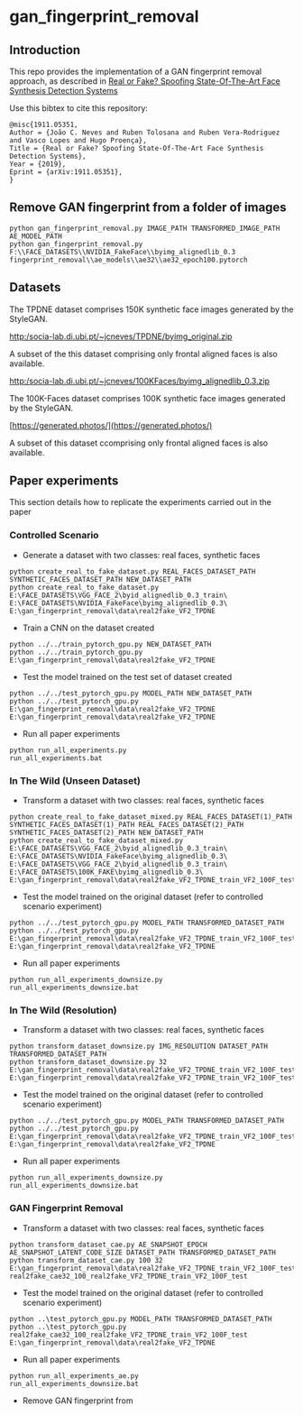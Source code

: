 # gan_fingerprint_removal

## Introduction

This repo provides the implementation of a GAN fingerprint removal approach, as described in [Real or Fake? Spoofing State-Of-The-Art Face Synthesis Detection Systems](https://arxiv.org/abs/1911.05351)

Use this bibtex to cite this repository:
```
@misc{1911.05351,
Author = {João C. Neves and Ruben Tolosana and Ruben Vera-Rodriguez and Vasco Lopes and Hugo Proença},
Title = {Real or Fake? Spoofing State-Of-The-Art Face Synthesis Detection Systems},
Year = {2019},
Eprint = {arXiv:1911.05351},
}
```

## Remove GAN fingerprint from a folder of images

````
python gan_fingerprint_removal.py IMAGE_PATH TRANSFORMED_IMAGE_PATH AE_MODEL_PATH
python gan_fingerprint_removal.py F:\\FACE_DATASETS\\NVIDIA_FakeFace\\byimg_alignedlib_0.3 fingerprint_removal\\ae_models\\ae32\\ae32_epoch100.pytorch
````

## Datasets

The TPDNE dataset comprises 150K synthetic face images generated by the StyleGAN.

[http:/socia-lab.di.ubi.pt/~jcneves/TPDNE/byimg_original.zip](http:/socia-lab.di.ubi.pt/~jcneves/TPDNE/byimg_original.zip)

A subset of the this dataset comprising only frontal aligned faces is also available.

[http:/socia-lab.di.ubi.pt/~jcneves/100KFaces/byimg_alignedlib_0.3.zip](http:/socia-lab.di.ubi.pt/~jcneves/100KFaces/byimg_alignedlib_0.3.zip)

The 100K-Faces dataset comprises 100K synthetic face images generated by the StyleGAN.

[https://generated.photos/](https://generated.photos/)

A subset of this dataset ccomprising only frontal aligned faces is also available.




## Paper experiments

This section details how to replicate the experiments carried out in the paper

### Controlled Scenario

- Generate a dataset with two classes: real faces, synthetic faces
````
python create_real_to_fake_dataset.py REAL_FACES_DATASET_PATH SYNTHETIC_FACES_DATASET_PATH NEW_DATASET_PATH 
python create_real_to_fake_dataset.py  E:\FACE_DATASETS\VGG_FACE_2\byid_alignedlib_0.3_train\ E:\FACE_DATASETS\NVIDIA_FakeFace\byimg_alignedlib_0.3\ E:\gan_fingerprint_removal\data\real2fake_VF2_TPDNE
````

- Train a CNN on the dataset created
````
python ../../train_pytorch_gpu.py NEW_DATASET_PATH
python ../../train_pytorch_gpu.py E:\gan_fingerprint_removal\data\real2fake_VF2_TPDNE
````

- Test the model trained on the test set of dataset created

````
python ../../test_pytorch_gpu.py MODEL_PATH NEW_DATASET_PATH
python ../../test_pytorch_gpu.py E:\gan_fingerprint_removal\data\real2fake_VF2_TPDNE E:\gan_fingerprint_removal\data\real2fake_VF2_TPDNE
````

- Run all paper experiments
````
python run_all_experiments.py
run_all_experiments.bat
````

### In The Wild (Unseen Dataset)

- Transform a dataset with two classes: real faces, synthetic faces
````
python create_real_to_fake_dataset_mixed.py REAL_FACES_DATASET(1)_PATH SYNTHETIC_FACES_DATASET(1)_PATH REAL_FACES_DATASET(2)_PATH SYNTHETIC_FACES_DATASET(2)_PATH NEW_DATASET_PATH 
python create_real_to_fake_dataset_mixed.py E:\FACE_DATASETS\VGG_FACE_2\byid_alignedlib_0.3_train\ E:\FACE_DATASETS\NVIDIA_FakeFace\byimg_alignedlib_0.3\ E:\FACE_DATASETS\VGG_FACE_2\byid_alignedlib_0.3_train\ E:\FACE_DATASETS\100K_FAKE\byimg_alignedlib_0.3\ E:\gan_fingerprint_removal\data\real2fake_VF2_TPDNE_train_VF2_100F_test
````

- Test the model trained on the original dataset (refer to controlled scenario experiment)

````
python ../../test_pytorch_gpu.py MODEL_PATH TRANSFORMED_DATASET_PATH
python ../../test_pytorch_gpu.py E:\gan_fingerprint_removal\data\real2fake_VF2_TPDNE_train_VF2_100F_test_R32 E:\gan_fingerprint_removal\data\real2fake_VF2_TPDNE
````

- Run all paper experiments

````
python run_all_experiments_downsize.py
run_all_experiments_downsize.bat
````

### In The Wild (Resolution)

- Transform a dataset with two classes: real faces, synthetic faces
````
python transform_dataset_downsize.py IMG_RESOLUTION DATASET_PATH TRANSFORMED_DATASET_PATH 
python transform_dataset_downsize.py 32 E:\gan_fingerprint_removal\data\real2fake_VF2_TPDNE_train_VF2_100F_test E:\gan_fingerprint_removal\data\real2fake_VF2_TPDNE_train_VF2_100F_test_R32
````

- Test the model trained on the original dataset (refer to controlled scenario experiment)

````
python ../../test_pytorch_gpu.py MODEL_PATH TRANSFORMED_DATASET_PATH 
python ../../test_pytorch_gpu.py E:\gan_fingerprint_removal\data\real2fake_VF2_TPDNE_train_VF2_100F_test_R32 E:\gan_fingerprint_removal\data\real2fake_VF2_TPDNE
````

- Run all paper experiments
````
python run_all_experiments_downsize.py
run_all_experiments_downsize.bat
````

### GAN Fingerprint Removal

- Transform a dataset with two classes: real faces, synthetic faces

````
python transform_dataset_cae.py AE_SNAPSHOT_EPOCH AE_SNAPSHOT_LATENT_CODE_SIZE DATASET_PATH TRANSFORMED_DATASET_PATH 
python transform_dataset_cae.py 100 32 E:\gan_fingerprint_removal\data\real2fake_VF2_TPDNE_train_VF2_100F_test real2fake_cae32_100_real2fake_VF2_TPDNE_train_VF2_100F_test
````

- Test the model trained on the original dataset (refer to controlled scenario experiment)

````
python ..\test_pytorch_gpu.py MODEL_PATH TRANSFORMED_DATASET_PATH
python ..\test_pytorch_gpu.py real2fake_cae32_100_real2fake_VF2_TPDNE_train_VF2_100F_test E:\gan_fingerprint_removal\data\real2fake_VF2_TPDNE
````

- Run all paper experiments

````
python run_all_experiments_ae.py
run_all_experiments_downsize.bat
````

- Remove GAN fingerprint from 
